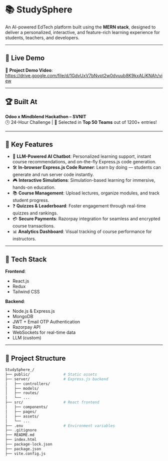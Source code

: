 # 📚 StudySphere

An AI-powered EdTech platform built using the **MERN stack**, designed to deliver a personalized, interactive, and feature-rich learning experience for students, teachers, and developers.

---

## 🚀 Live Demo

🎥 **Project Demo Video**: https://drive.google.com/file/d/1GdvUxV7bNvpt2w0dvuub8K9kxALjKNAh/view 

---

## 🏆 Built At

**Odoo x Mindblend Hackathon – SVNIT**  
🕒 24-Hour Challenge | 🧠 Selected in **Top 50 Teams** out of 1200+ entries!


---

## 🧠 Key Features

- 🤖 **LLM-Powered AI Chatbot**: Personalized learning support, instant course recommendations, and on-the-fly Express.js code generation.  
- 🛠️ **In-browser Express.js Code Runner**: Learn by doing — students can generate and run server code instantly.  
- 🎮 **Interactive Simulations**: Simulation-based learning for immersive, hands-on education.  
- 📚 **Course Management**: Upload lectures, organize modules, and track student progress.  
- ❓ **Quizzes & Leaderboard**: Foster engagement through real-time quizzes and rankings.  
- 💳 **Secure Payments**: Razorpay integration for seamless and encrypted course transactions.  
- 📊 **Analytics Dashboard**: Visual tracking of course performance for instructors.

---

## 🧱 Tech Stack

**Frontend**:  
- React.js  
- Redux  
- Tailwind CSS  

**Backend**:  
- Node.js & Express.js  
- MongoDB  
- JWT + Email OTP Authentication  
- Razorpay API  
- WebSockets for real-time data  
- LLM  (custom)

---

## 📁 Project Structure


```bash
StudySphere_/
├── public/               # Static assets
├── server/               # Express.js backend
│   ├── controllers/
│   ├── models/
│   ├── routes/
│   └── ...
├── src/                  # React frontend
│   ├── components/
│   ├── pages/
│   ├── assets/
│   └── ...
├── .env                  # Environment variables
├── .gitignore
├── README.md
├── index.html
├── package-lock.json
├── package.json
├── vite.config.js
